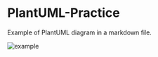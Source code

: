 # PlantUML-Practice

Example of PlantUML diagram in a markdown file.

![example](http://www.plantuml.com/plantuml/proxy?cache=no&src=https://github.com/AndreiGanichev/PlantUML-Practice/blob/main/Example.puml)